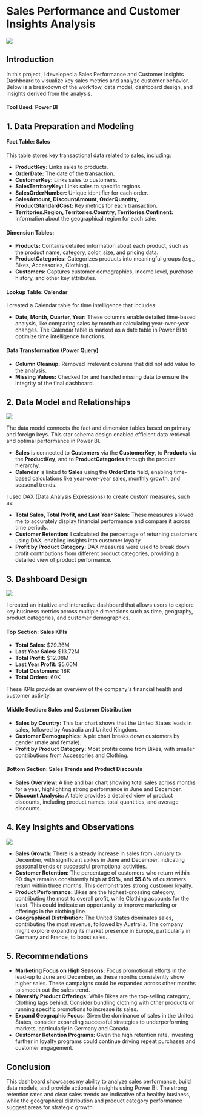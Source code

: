# Sales Performance and Customer Insights Analysis

![](intro.JPG)

## Introduction
In this project, I developed a Sales Performance and Customer Insights Dashboard to visualize key sales metrics and analyze customer behavior. Below is a breakdown of the workflow, data model, dashboard design, and insights derived from the analysis.

#### Tool Used: Power BI

## 1. Data Preparation and Modeling
#### Fact Table: Sales
This table stores key transactional data related to sales, including:

- **ProductKey:** Links sales to products.
- **OrderDate:** The date of the transaction.
- **CustomerKey:** Links sales to customers.
- **SalesTerritoryKey:** Links sales to specific regions.
- **SalesOrderNumber:** Unique identifier for each order.
- **SalesAmount, DiscountAmount, OrderQuantity, ProductStandardCost:** Key metrics for each transaction.
- **Territories.Region, Territories.Country, Territories.Continent:** Information about the geographical region for each sale.

#### Dimension Tables:
- **Products:** Contains detailed information about each product, such as the product name, category, color, size, and pricing data.
- **ProductCategories:** Categorizes products into meaningful groups (e.g., Bikes, Accessories, Clothing).
- **Customers:** Captures customer demographics, income level, purchase history, and other key attributes.

#### Lookup Table: Calendar
I created a Calendar table for time intelligence that includes:

- **Date, Month, Quarter, Year:** These columns enable detailed time-based analysis, like comparing sales by month or calculating year-over-year changes. The Calendar table is marked as a date table in Power BI to optimize time intelligence functions.

#### Data Transformation (Power Query)
- **Column Cleanup:** Removed irrelevant columns that did not add value to the analysis.
- **Missing Values:** Checked for and handled missing data to ensure the integrity of the final dashboard.

## 2. Data Model and Relationships

![](img/model.JPG)

The data model connects the fact and dimension tables based on primary and foreign keys. This star schema design enabled efficient data retrieval and optimal performance in Power BI.

- **Sales** is connected to **Customers** via the **CustomerKey**, to **Products** via the **ProductKey**, and to **ProductCategories** through the product hierarchy.
- **Calendar** is linked to **Sales** using the **OrderDate** field, enabling time-based calculations like year-over-year sales, monthly growth, and seasonal trends.

I used DAX (Data Analysis Expressions) to create custom measures, such as:

- **Total Sales, Total Profit, and Last Year Sales:** These measures allowed me to accurately display financial performance and compare it across time periods.
- **Customer Retention:** I calculated the percentage of returning customers using DAX, enabling insights into customer loyalty.
- **Profit by Product Category:** DAX measures were used to break down profit contributions from different product categories, providing a detailed view of product performance.

## 3. Dashboard Design

![](img/dashboard_1.JPG)

I created an intuitive and interactive dashboard that allows users to explore key business metrics across multiple dimensions such as time, geography, product categories, and customer demographics.

#### Top Section: Sales KPIs
- **Total Sales:** $29.36M
- **Last Year Sales:** $13.72M
- **Total Profit:** $12.08M
- **Last Year Profit:** $5.60M
- **Total Customers:** 18K
- **Total Orders:** 60K
  
These KPIs provide an overview of the company's financial health and customer activity.

#### Middle Section: Sales and Customer Distribution
- **Sales by Country:** This bar chart shows that the United States leads in sales, followed by Australia and United Kingdom.
- **Customer Demographics:** A pie chart breaks down customers by gender (male and female).
- **Profit by Product Category:** Most profits come from Bikes, with smaller contributions from Accessories and Clothing.

#### Bottom Section: Sales Trends and Product Discounts
- **Sales Overview:** A line and bar chart showing total sales across months for a year, highlighting strong performance in June and December.
- **Discount Analysis:** A table provides a detailed view of product discounts, including product names, total quantities, and average discounts.

## 4. Key Insights and Observations

![](img/dashboard_2.JPG)

- **Sales Growth:** There is a steady increase in sales from January to December, with significant spikes in June and December, indicating seasonal trends or successful promotional activities.
- **Customer Retention:** The percentage of customers who return within 90 days remains consistently high at **99%**, and **55.8%** of customers return within three months. This demonstrates strong customer loyalty.
- **Product Performance:** Bikes are the highest-grossing category, contributing the most to overall profit, while Clothing accounts for the least. This could indicate an opportunity to improve marketing or offerings in the clothing line.
- **Geographical Distribution:** The United States dominates sales, contributing the most revenue, followed by Australia. The company might explore expanding its market presence in Europe, particularly in Germany and France, to boost sales.

## 5. Recommendations
- **Marketing Focus on High Seasons:** Focus promotional efforts in the lead-up to June and December, as these months consistently show higher sales. These campaigns could be expanded across other months to smooth out the sales trend.
- **Diversify Product Offerings:** While Bikes are the top-selling category, Clothing lags behind. Consider bundling clothing with other products or running specific promotions to increase its sales.
- **Expand Geographic Focus:** Given the dominance of sales in the United States, consider expanding successful strategies to underperforming markets, particularly in Germany and Canada.
- **Customer Retention Programs:** Given the high retention rate, investing further in loyalty programs could continue driving repeat purchases and customer engagement.

## Conclusion
This dashboard showcases my ability to analyze sales performance, build data models, and provide actionable insights using Power BI. The strong retention rates and clear sales trends are indicative of a healthy business, while the geographical distribution and product category performance suggest areas for strategic growth.

